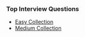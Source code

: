 ### Top Interview Questions
- [Easy Collection](./1.%20Easy%20Collection.md)
- [Medium Collection](./2.%20Medium%20Collection.md)